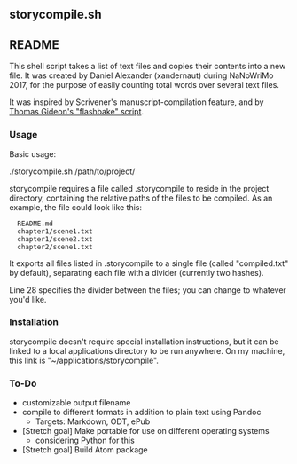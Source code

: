 ## storycompile.sh ##
## README ##

This shell script takes a list of text files and copies their contents into a new file. It was created by Daniel Alexander (xandernaut) during NaNoWriMo 2017, for the purpose of easily counting total words over several text files.

It was inspired by Scrivener's manuscript-compilation feature, and by [Thomas Gideon's "flashbake" script](https://github.com/commandline/flashbake).


### Usage ###
Basic usage:

  ./storycompile.sh /path/to/project/

storycompile requires a file called .storycompile to reside in the project directory, containing the relative paths of the files to be compiled. As an example, the file could look like this:

```
  README.md
  chapter1/scene1.txt
  chapter1/scene2.txt
  chapter2/scene1.txt
```

It exports all files listed in .storycompile to a single file (called "compiled.txt" by default), separating each file with a divider (currently two hashes).

Line 28 specifies the divider between the files; you can change to whatever you'd like.

### Installation ###
storycompile doesn't require special installation instructions, but it can be linked to a local applications directory to be run anywhere. On my machine, this link is "~/applications/storycompile".

### To-Do ###
  * customizable output filename
  * compile to different formats in addition to plain text using Pandoc
    * Targets: Markdown, ODT, ePub
  * [Stretch goal] Make portable for use on different operating systems
    * considering Python for this
  * [Stretch goal] Build Atom package
